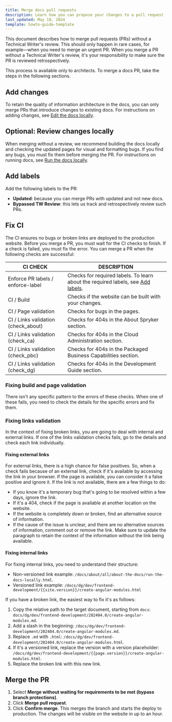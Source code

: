 ```yaml
---
title: Merge docs pull requests
description: Learn how you can propose your changes to a pull request
last_updated: May 18, 2024
template: howto-guide-template
---
```


This document describes how to merge pull requests (PRs) without a Technical Writer's review. This should only happen in rare cases, for example—when you need to merge an urgent PR. When you merge a PR without a Technical Writer's review, it's your responsibility to make sure the PR is reviewed retrospectively.

This process is available only to architects. To merge a docs PR, take the steps in the following sections.

## Add changes

To retain the quality of information architecture in the docs, you can only merge PRs that introduce changes to existing docs. For instructions on adding changes, see [Edit the docs locally](/docs/about/all/about-the-docs/contribute-to-the-docs/edit-the-docs-locally.html).

## Optional: Review changes locally

When merging without a review, we recommend building the docs locally and checking the updated pages for visual and formatting bugs. If you find any bugs, you must fix them before merging the PR. For instructions on running docs, see [Run the docs locally](/docs/about/all/about-the-docs/run-the-docs-locally.html).

## Add labels

Add the following labels to the PR:

* **Updated**: because you can merge PRs with updated and not new docs.
* **Bypassed TW Review**: this lets us track and retrospectively review such PRs.

## Fix CI

The CI ensures no bugs or broken links are deployed to the production website. Before you merge a PR, you must wait for the CI checks to finish. If a check is failed, you must fix the error. You can merge a PR when the following checks are successful:

| CI CHECK | DESCRIPTION |
| - | - |
| Enforce PR labels / enforce-label | Checks for required labels. To learn about the required labels, see [Add labels](#add-labels). |
| CI / Build | Checks if the website can be built with your changes. |
| CI / Page validation | Checks for bugs in the pages. |
| CI / Links validation (check_about) | Checks for 404s in the About Spryker section. |
| CI / Links validation (check_ca) | Checks for 404s in the Cloud Administration section. |
| CI / Links validation (check_pbc) | Checks for 404s in the Packaged Business Capabilities section. |
| CI / Links validation (check_dg) | Checks for 404s in the Development Guide section. |

### Fixing build and page validation

There isn't any specific pattern to the errors of these checks. When one of these fails, you need to check the details for the specific errors and fix them.

### Fixing links validation

In the context of fixing broken links, you are going to deal with internal and external links. If one of the links validation checks fails, go to the details and check each link individually.

#### Fixing external links

For external links, there is a high chance for false positives. So, when a check fails because of an external link, check if it's available by accessing the link in your browser. If the page is available, you can consider it a false positive and ignore it. If the link is not available, there are a few things to do:
* If you know it's a temporary bug that's going to be resolved within a few days, ignore the link.
* If it's a 404, check if the page is available at another location on the website.
* If the website is completely down or broken, find an alternative source of information.
* If the cause of the issue is unclear, and there are no alternative sources of information, comment out or remove the link. Make sure to update the paragraph to retain the context of the information without the link being available.

#### Fixing internal links

For fixing internal links, you need to understand their structure:

* Non-versioned link example: `/docs/about/all/about-the-docs/run-the-docs-locally.html`.
* Versioned link example: `/docs/dg/dev/frontend-development/{{site.version}}/create-angular-modules.html`

If you have a broken link, the easiest way to fix it's as follows:
1. Copy the relative path to the target document, starting from `docs`: `docs/dg/dev/frontend-development/202404.0/create-angular-modules.md`.
2. Add a slash in the beginning: `/docs/dg/dev/frontend-development/202404.0/create-angular-modules.md`.
3. Replace `.md` with `.html`: `/docs/dg/dev/frontend-development/202404.0/create-angular-modules.html`.
4. If it's a versioned link, replace the version with a version placeholder: `/docs/dg/dev/frontend-development/{{page.version}}/create-angular-modules.html`.
5. Replace the broken link with this new link.


## Merge the PR

1. Select **Merge without waiting for requirements to be met (bypass branch protections)**.
2. Click **Merge pull request**.
3. Click **Confirm merge**.
    This merges the branch and starts the deploy to production. The changes will be visible on the website in up to an hour.
